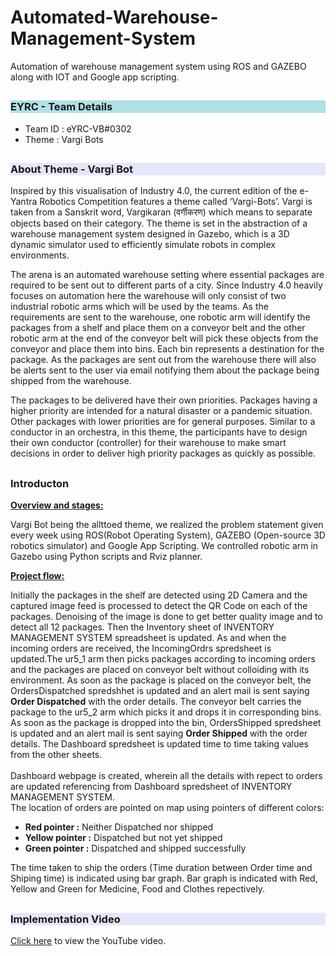 # Automated-Warehouse-Management-System
Automation of warehouse management system using ROS and GAZEBO along with IOT and Google app scripting.

## <h3 style="background:powderblue;" align="left">EYRC - Team Details</h3>
* Team ID : eYRC-VB#0302
* Theme : Vargi Bots

## <h3 style="background: Lavender;" align="left">About Theme - Vargi Bot</h3>

<p>Inspired by this visualisation of Industry 4.0, the current edition of the e-Yantra Robotics Competition features a theme called ‘Vargi-Bots’. Vargi is taken from a Sanskrit word, Vargikaran (वर्गीकरण) which means to separate objects based on their category. The theme is set in the abstraction of a warehouse management system designed in Gazebo, which is a 3D dynamic simulator used to efficiently simulate robots in complex environments.</p>

<p>The arena is an automated warehouse setting where essential packages are required to be sent out to different parts of a city. Since Industry 4.0 heavily focuses on automation here the warehouse will only consist of two industrial robotic arms which will be used by the teams. As the requirements are sent to the warehouse, one robotic arm will identify the packages from a shelf and place them on a conveyor belt and the other robotic arm at the end of the conveyor belt will pick these objects from the conveyor and place them into bins. Each bin represents a destination for the package. As the packages are sent out from the warehouse there will also be alerts sent to the user via email notifying them about the package being shipped from the warehouse.</p>

<p>The packages to be delivered have their own priorities. Packages having a higher priority are intended for a natural disaster or a pandemic situation. Other packages with lower priorities are for general purposes. Similar to a conductor in an orchestra, in this theme, the participants have to design their own conductor (controller) for their warehouse to make smart decisions in order to deliver high priority packages as quickly as possible.</p>

## <h3 align="left">Introducton</h3>

<b><u>Overview and stages:</u></b> <p>Vargi Bot being the allttoed theme, we realized the problem statement given every week using ROS(Robot Operating System), GAZEBO (Open-source 3D robotics simulator) and Google App Scripting. We controlled robotic arm in Gazebo using Python scripts and Rviz planner.</p>

<b><u>Project flow:</u></b> <p>Initially the packages in the shelf are detected using 2D Camera and the captured image feed is processed to detect the QR Code on each of the packages. Denoising of the image is done to get better quality image and to detect all 12 packages. Then the Inventory sheet of INVENTORY MANAGEMENT SYSTEM spreadsheet is updated. As and when the incoming orders are received, the IncomingOrdrs spredsheet is updated.The ur5_1 arm then picks packages according to incoming orders and the packages are placed on conveyor belt without colloiding with its environment. As soon as the package is placed on the conveyor belt, the OrdersDispatched spredshhet is updated and an alert mail is sent saying <b>Order Dispatched</b> with the order details. The conveyor belt carries the package to the ur5_2 arm which picks it and drops it in corresponding bins. As soon as the package is dropped into the bin, OrdersShipped spredsheet is updated and an alert mail is sent saying <b>Order Shipped</b> with the order details. The Dashboard spredsheet is updated time to time taking values from the other sheets.  </br></br> Dashboard webpage is created, wherein all the details with repect to orders are updated referencing from Dashboard spredsheet of INVENTORY MANAGEMENT SYSTEM. </br>The location of orders are pointed on map using pointers of different colors:</p>
 
- <b>Red pointer :</b> Neither Dispatched nor shipped</br>
- <b>Yellow pointer :</b> Dispatched but not yet shipped</br>
- <b>Green pointer :</b> Dispatched and shipped successfully</br>

<p>The time taken to ship the orders (Time duration between Order time and Shiping time) is indicated using bar graph. Bar graph is indicated with Red, Yellow and Green for Medicine, Food and Clothes repectively.</p>



## <h3 style="background: Lavender" align="left">Implementation Video</h3>

[Click here](https://www.youtube.com/watch?v=6J8YmJlxjRo) to view the YouTube video.
